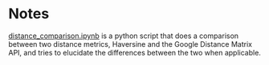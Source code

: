 # Notes

[distance_comparison.ipynb](distance_comparison.ipynb) is a python script that does a comparison between two distance metrics, Haversine and the Google Distance Matrix API, and tries to elucidate the differences between the two when applicable.
